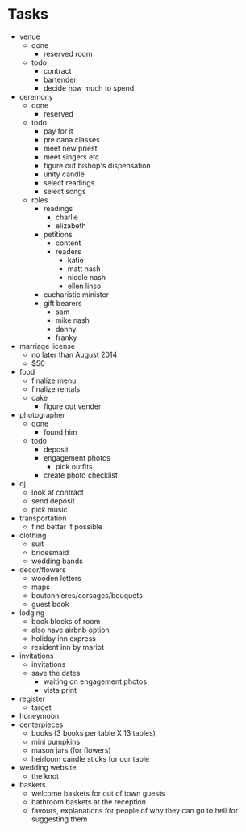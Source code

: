 Tasks
===

- venue
    - done
        - reserved room
    -  todo
        - contract
        - bartender
        - decide how much to spend
- ceremony
    - done
        - reserved
    - todo
        - pay for it
        - pre cana classes
        - meet new priest
        - meet singers etc
        - figure out bishop's dispensation
        - unity candle
        - select readings
        - select songs
    - roles
        - readings
            - charlie
            - elizabeth
        - petitions
            - content
            - readers
                - katie
                - matt nash
                - nicole nash
                - ellen linso
        - eucharistic minister
        - gift bearers
            - sam
            - mike nash
            - danny
            - franky
- marriage license
    - no later than August 2014
    - $50
- food
    - finalize menu
    - finalize rentals
    - cake
        - figure out vender
- photographer
    - done
        - found him
    - todo
        - deposit
        - engagement photos
            - pick outfits
        - create photo checklist
- dj
    - look at contract
    - send deposit
    - pick music
- transportation
    - find better if possible
- clothing
    - suit
    - bridesmaid
    - wedding bands
- decor/flowers
    - wooden letters
    - maps
    - boutonnieres/corsages/bouquets
    - guest book
- lodging
    - book blocks of room
    - also have airbnb option
    - holiday inn express
    - resident inn by mariot
- invitations
    - invitations
    - save the dates
        - waiting on engagement photos
        - vista print
- register
    - target
- honeymoon
- centerpieces
    - books (3 books per table X 13 tables)
    - mini pumpkins
    - mason jars (for flowers)
    - heirloom candle sticks for our table
- wedding website
    - the knot
- baskets
    - welcome baskets for out of town guests
    - bathroom baskets at the reception
    - favours, explanations for people of why they can go to hell for suggesting them
